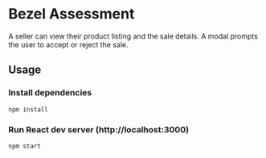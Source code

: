 
# Bezel Assessment

A seller can view their product listing and the sale details. A modal prompts the user to accept or reject the sale.  

## Usage

### Install dependencies

```
npm install
```

### Run React dev server (http://localhost:3000)

```
npm start
```